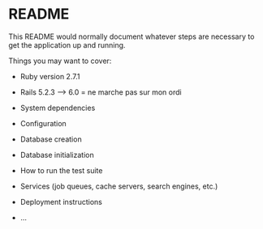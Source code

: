 # README

This README would normally document whatever steps are necessary to get the
application up and running.

Things you may want to cover:

* Ruby version 2.7.1 
* Rails 5.2.3 --> 6.0 = ne marche pas sur mon ordi

* System dependencies

* Configuration

* Database creation

* Database initialization

* How to run the test suite

* Services (job queues, cache servers, search engines, etc.)

* Deployment instructions

* ...

